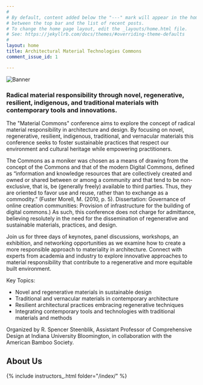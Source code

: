 ```yaml
---
#
# By default, content added below the "---" mark will appear in the home page
# between the top bar and the list of recent posts.
# To change the home page layout, edit the _layouts/home.html file.
# See: https://jekyllrb.com/docs/themes/#overriding-theme-defaults
#
layout: home
title: Architectural Material Technologies Commons
comment_issue_id: 1

---
```


![Banner](/assets/20240723904_GIF720x204.gif)


### Radical material responsibility through novel, regenerative, resilient, indigenous, and traditional materials with contemporary tools and innovations.

The "Material Commons" conference aims to explore the concept of radical material responsibility in architecture and design. By focusing on novel, regenerative, resilient, indigenous, traditional, and vernacular materials this conference seeks to foster sustainable practices that respect our environment and cultural heritage while empowering practitioners.  

The Commons as a moniker was chosen as a means of drawing from the concept of the Commons and that of the modern Digital Commons, defined as “information and knowledge resources that are collectively created and owned or shared between or among a community and that tend to be non-exclusive, that is, be (generally freely) available to third parties. Thus, they are oriented to favor use and reuse, rather than to exchange as a commodity.”  (Fuster Morell, M. (2010, p. 5). Dissertation: Governance of online creation communities: Provision of infrastructure for the building of digital commons.)  As such, this conference does not charge for admittance, believing resolutely in the need for the dissemination of regenerative and sustainable materials, practices, and design.  

Join us for three days of keynotes, panel discussions, workshops, an exhibition, and networking opportunities as we examine how to create a more responsible approach to materiality in architecture.  Connect with experts from academia and industry to explore innovative approaches to material responsibility that contribute to a regenerative and more equitable built environment.

Key Topics:
- Novel and regenerative materials in sustainable design
- Traditional and vernacular materials in contemporary architecture
- Resilient architectural practices embracing regenerative techniques
- Integrating contemporary tools and technologies with traditional materials and methods

Organized by R. Spencer Steenblik, Assistant Professor of Comprehensive Design at Indiana University Bloomington, in collaboration with the American Bamboo Society.

## __About Us__
 {% include instructors_.html folder="/index/" %}